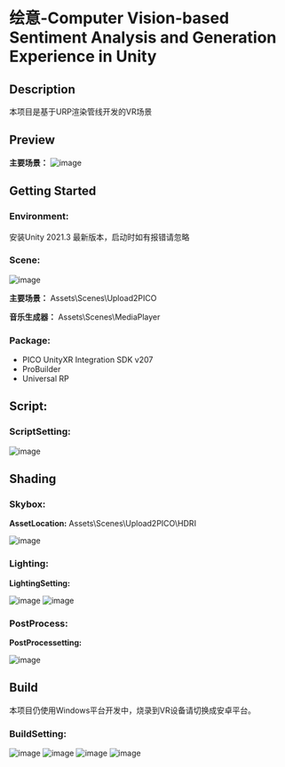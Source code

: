 # 绘意-Computer Vision-based Sentiment Analysis and Generation Experience in Unity

## Description
本项目是基于URP渲染管线开发的VR场景

## Preview


**主要场景：**
![image](https://user-images.githubusercontent.com/62274988/191504989-93c90204-2ef2-4f6b-952c-82088b11b5c1.png)



## Getting Started

### Environment:

安装Unity 2021.3 最新版本，启动时如有报错请忽略


### Scene:

![image](https://user-images.githubusercontent.com/62274988/197394354-f9b4fd1a-1d90-4a86-8cb0-331a59b18525.png)


**主要场景：**
Assets\Scenes\Upload2PICO


**音乐生成器：**
Assets\Scenes\MediaPlayer


### Package:
- PICO UnityXR Integration SDK v207
- ProBuilder
- Universal RP




## Script:

### ScriptSetting:

![image](https://user-images.githubusercontent.com/62274988/191508969-12d18663-27ba-43ef-8f34-844b0eaed966.png)












## Shading

### Skybox:
**AssetLocation:**
Assets\Scenes\Upload2PICO\HDRI

![image](https://user-images.githubusercontent.com/62274988/191507723-784ba39c-31d5-46c0-a30a-3ed9f2475cf1.png)

### Lighting:
**LightingSetting:**

![image](https://user-images.githubusercontent.com/62274988/191510506-f2ab09e9-e432-4d55-a83b-99739b0a69a8.png)
![image](https://user-images.githubusercontent.com/62274988/191507464-56c89d34-2528-46eb-a14d-ae14bf7f0c6c.png)


### PostProcess:
**PostProcessetting:**

![image](https://user-images.githubusercontent.com/62274988/191510612-691558a4-68d4-4c80-94a8-4ebd7b575c4a.png)









## Build
本项目仍使用Windows平台开发中，烧录到VR设备请切换成安卓平台。

### BuildSetting:

![image](https://user-images.githubusercontent.com/62274988/191506994-923b844c-afcb-4e06-b338-e54ce4a59896.png)
![image](https://user-images.githubusercontent.com/62274988/191507181-ad5bc943-faf8-4b0d-9772-3cd84111f1d0.png)
![image](https://user-images.githubusercontent.com/62274988/191507249-c110cccf-7fce-46b9-a38d-f5fafcaa169e.png)
![image](https://user-images.githubusercontent.com/62274988/191507289-b7d7e840-6e38-4e85-a648-82fc40d5f561.png)

















